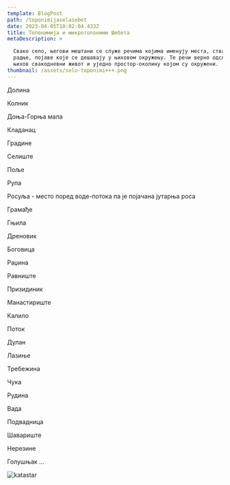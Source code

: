 ```yaml
---
template: BlogPost
path: /toponimijaselasebet
date: 2023-04-05T10:02:04.433Z
title: Топонимија и микротопоними Шебета
metaDescription: >

  Свако село, његови мештани се служе речима којима именују места, ствари,
  радње, појаве које се дешавају у њиховом окружењу. Те речи верно одсликавају
  њихов свакодневни живот и уједно простор-околину којом су окружени.
thumbnail: /assets/selo-toponimi+++.png
---
```

Долина

Колник

Доња-Горња мала

Кладанац

Градине

Селиште

Поље

Рупа

Росуља - место поред воде-потока па је појачана јутарња роса

Грамађе

Гњила

Дреновик

Боговица

Раџина

Равниште

Призидиник

Манастириште

Калило

Поток

Дулан

Лазиње

Требежина

Чука

Рудина

Вада

Подвадница

Шавариште

Нерезине

Голушњак ...

![katastar](/assets/finish+++++++++++++++++.jpg "toponimi sa katastra")

![]()
